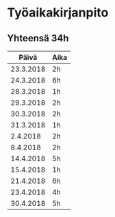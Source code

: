 # Työaikakirjanpito

## Yhteensä 34h

Päivä | Aika
------|------
23.3.2018 | 2h
24.3.2018 | 6h
28.3.2018 | 1h
29.3.2018 | 2h
30.3.2018 | 2h
31.3.2018 | 1h
2.4.2018  | 2h
8.4.2018  | 2h
14.4.2018 | 5h
15.4.2018 | 1h
21.4.2018 | 6h
23.4.2018 | 4h
30.4.2018 | 5h